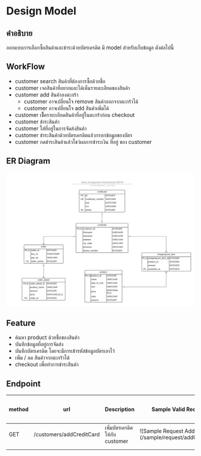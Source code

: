 # Design Model

## คำอธิบาย

ออกแบบการเลือกซื้อสินค้าและชำระด้วยบัตรเครดิต มี model สำหรับเก็บข้อมูล ดังต่อไปนี้

## WorkFlow

- customer search สินค้าที่ต้องการซื้อด้วยชื่อ
- customer เจอสินค้าที่อยากและได้เห็นรายละเอียดของสินค้า
- customer add สินค้าลงตะกร้า
    - customer อาจเปลี่ยนใจ remove สินค้าออกจากตะกร้าได้
    - customer อาจเปลี่ยนใจ add สินค้าเพิ่มได้
- customer เช็ึครายะเอียดสินค้าที่อยู่ในตะกร้าก่อน checkout
- customer ชำระสินค้า
- customer ใส่ที่อยู่ในการจัดส่งสินค้า
- customer ชำระสินค้าด้วยบัตรเครดิตแล้วกรอกข้อมูลของบัตร
- customer กดชำระสินค้าแล้วโชว์ผลการชำระเงิน ที่อยู่ ของ customer

## ER Diagram

![er-diagram](../img/er-diagram.jpeg)

## Feature

- ค้นหา product ด้วยชื่อของสินค้า
- บันทึกข้อมูลที่อยู่การจัดส่ง
- บันทึกบัตรเครดิต โดยจะมีการเข้ารหัสข้อมูลบัตรเอาไว้
- เพิ่ม / ลด สินค้าจากตะกร้าได้
- checkout เพื่อทำการชำระสินค้า

## Endpoint

| method | url                      | Description                    | Sample Valid Request Body                                             | Sample Valid Response Body |
|--------|--------------------------|--------------------------------|-----------------------------------------------------------------------|----------------------------|
| GET    | /customers/addCreditCard | เพิ่มบัตรเครดิตให้กับ customer | ![Sample Request Add CreditCard] (/sample/request/addCreditCard.json) |                            |
|        |                          |                                |                                                                       |                            |
|        |                          |                                |                                                                       |                            |